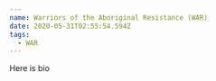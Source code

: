 ```yaml
---
name: Warriors of the Aboriginal Resistance (WAR)
date: 2020-05-31T02:55:54.594Z
tags:
  - WAR
---
```

Here is bio